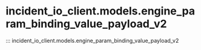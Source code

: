 # incident_io_client.models.engine_param_binding_value_payload_v2

::: incident_io_client.models.engine_param_binding_value_payload_v2